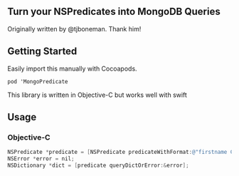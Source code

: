 ## Turn your NSPredicates into MongoDB Queries
Originally written by @tjboneman. Thank him!

## Getting Started
Easily import this manually with Cocoapods. 

`pod 'MongoPredicate`

This library is written in Objective-C but works well with swift

## Usage 

### Objective-C

```objective-c
NSPredicate *predicate = [NSPredicate predicateWithFormat:@"firstname CONTAINS[cd] %@", @"max"];;
NSError *error = nil;
NSDictionary *dict = [predicate queryDictOrError:&error];
```
